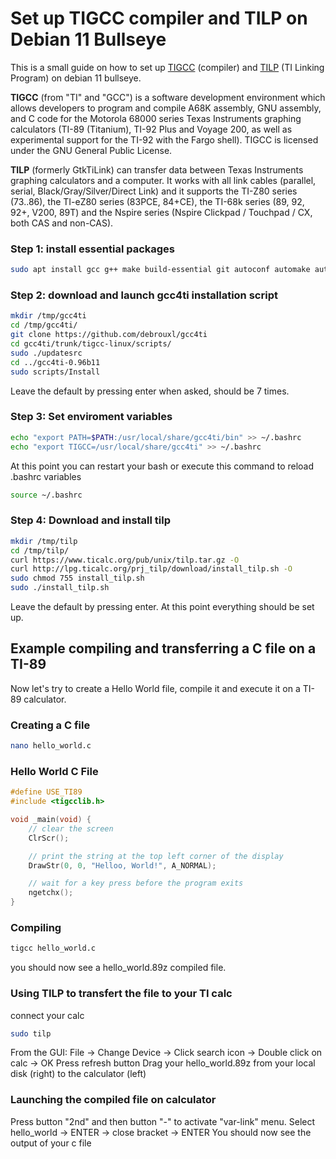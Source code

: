 # Set up TIGCC compiler and TILP on Debian 11 Bullseye
This is a small guide on how to set up [TIGCC](http://tigcc.ticalc.org/) (compiler) and [TILP](http://lpg.ticalc.org/prj_tilp/) (TI Linking Program) on debian 11 bullseye.

**TIGCC** (from "TI" and "GCC") is a software development environment which allows developers to program and compile A68K assembly, GNU assembly, and C code for the Motorola 68000 series Texas Instruments graphing calculators (TI-89 (Titanium), TI-92 Plus and Voyage 200, as well as experimental support for the TI-92 with the Fargo shell). TIGCC is licensed under the GNU General Public License. 

**TILP** (formerly GtkTiLink) can transfer data between Texas Instruments graphing calculators and a computer. It works with all link cables (parallel, serial, Black/Gray/Silver/Direct Link) and it supports the TI-Z80 series (73..86), the TI-eZ80 series (83PCE, 84+CE), the TI-68k series (89, 92, 92+, V200, 89T) and the Nspire series (Nspire Clickpad / Touchpad / CX, both CAS and non-CAS).


### Step 1: install essential packages
```bash
sudo apt install gcc g++ make build-essential git autoconf automake autopoint libtool libtool-bin libglib2.0-dev zlib1g-dev libusb-1.0-0-dev libgtk2.0-dev libglade2-dev gettext bison flex groff texinfo xdg-utils libarchive-dev intltool
```


### Step 2: download and launch gcc4ti installation script
```bash
mkdir /tmp/gcc4ti
cd /tmp/gcc4ti/
git clone https://github.com/debrouxl/gcc4ti
cd gcc4ti/trunk/tigcc-linux/scripts/
sudo ./updatesrc
cd ../gcc4ti-0.96b11
sudo scripts/Install
```
Leave the default by pressing enter when asked, should be 7 times.


### Step 3: Set enviroment variables
```bash
echo "export PATH=$PATH:/usr/local/share/gcc4ti/bin" >> ~/.bashrc
echo "export TIGCC=/usr/local/share/gcc4ti" >> ~/.bashrc
```
At this point you can restart your bash or execute this command to reload .bashrc variables
```bash
source ~/.bashrc
```


### Step 4: Download and install tilp
```bash
mkdir /tmp/tilp
cd /tmp/tilp/
curl https://www.ticalc.org/pub/unix/tilp.tar.gz -O
curl http://lpg.ticalc.org/prj_tilp/download/install_tilp.sh -O
sudo chmod 755 install_tilp.sh
sudo ./install_tilp.sh
```
Leave the default by pressing enter.
At this point everything should be set up.

## Example compiling and transferring a C file on a TI-89
Now let's try to create a Hello World file, compile it and execute it on a TI-89 calculator.

### Creating a C file
```bash
nano hello_world.c
```


### Hello World C File
```c
#define USE_TI89
#include <tigcclib.h>

void _main(void) {
    // clear the screen
    ClrScr();

    // print the string at the top left corner of the display
    DrawStr(0, 0, "Helloo, World!", A_NORMAL);

    // wait for a key press before the program exits
    ngetchx();
}
```


### Compiling
```bash
tigcc hello_world.c
```
you should now see a hello_world.89z compiled file.


### Using TILP to transfert the file to your TI calc
connect your calc
```bash
sudo tilp
```
From the GUI:
File -> Change Device -> Click search icon -> Double click on calc -> OK
Press refresh button
Drag your hello_world.89z from your local disk (right) to the calculator (left)


### Launching the compiled file on calculator
Press button "2nd" and then button "-" to activate "var-link" menu.
Select hello_world -> ENTER -> close bracket -> ENTER
You should now see the output of your c file 




